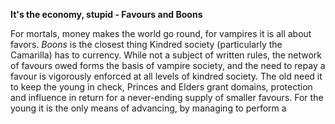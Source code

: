 
**It's the economy, stupid - Favours and Boons**

For mortals, money makes the world go round, for vampires it is all about favors. *Boons* is the closest thing Kindred society (particularly the Camarilla) has to currency. While not a subject of written rules, the network of favours owed forms the basis of vampire society, and the need to repay a favour is vigorously enforced at all levels of kindred society. The old need it to keep the young in check, Princes and Elders grant domains, protection and influence in return for a never-ending supply of smaller favours. For the young it is the only means of advancing, by managing to perform a 